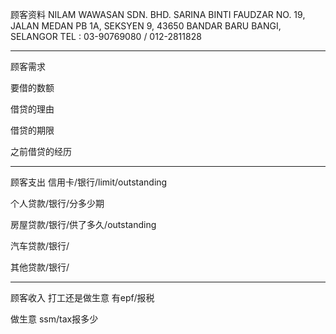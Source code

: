 顾客资料
NILAM WAWASAN SDN. BHD. SARINA BINTI FAUDZAR NO. 19, JALAN MEDAN PB 1A, SEKSYEN 9, 43650 BANDAR BARU BANGI, SELANGOR TEL : 03-90769080 / 012-2811828


-----------------
顾客需求


要借的数额

借贷的理由

借贷的期限

之前借贷的经历


--------------
顾客支出
信用卡/银行/limit/outstanding


个人贷款/银行/分多少期

房屋贷款/银行/供了多久/outstanding

汽车贷款/银行/


其他贷款/银行/

-----------
顾客收入
打工还是做生意
有epf/报税

做生意 ssm/tax报多少

